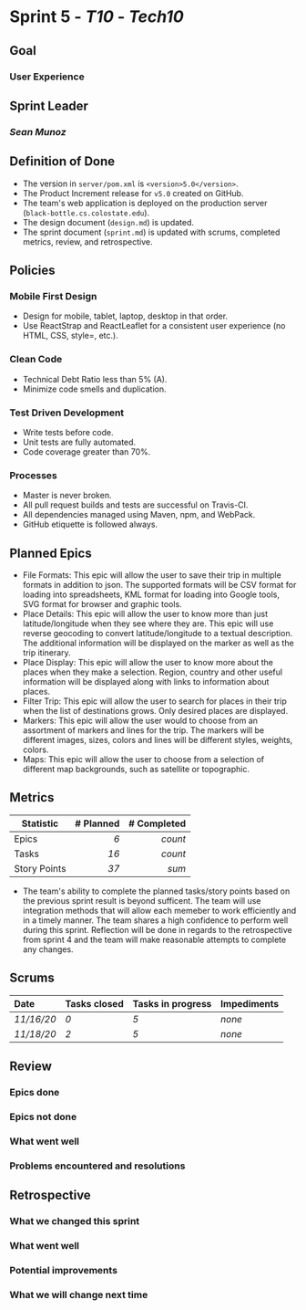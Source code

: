 # Sprint 5 - *T10* - *Tech10*

## Goal
### User Experience

## Sprint Leader
### *Sean Munoz*


## Definition of Done

* The version in `server/pom.xml` is `<version>5.0</version>`.
* The Product Increment release for `v5.0` created on GitHub.
* The team's web application is deployed on the production server (`black-bottle.cs.colostate.edu`).
* The design document (`design.md`) is updated.
* The sprint document (`sprint.md`) is updated with scrums, completed metrics, review, and retrospective.


## Policies

### Mobile First Design
* Design for mobile, tablet, laptop, desktop in that order.
* Use ReactStrap and ReactLeaflet for a consistent user experience (no HTML, CSS, style=, etc.).

### Clean Code
* Technical Debt Ratio less than 5% (A).
* Minimize code smells and duplication.

### Test Driven Development
* Write tests before code.
* Unit tests are fully automated.
* Code coverage greater than 70%.

### Processes
* Master is never broken. 
* All pull request builds and tests are successful on Travis-CI.
* All dependencies managed using Maven, npm, and WebPack.
* GitHub etiquette is followed always.


## Planned Epics

* File Formats: This epic will allow the user to save their trip in multiple formats in addition to json. The supported formats will be CSV format for loading into spreadsheets, KML format for loading into Google tools, SVG format for browser and graphic tools.
* Place Details: This epic will allow the user to know more than just latitude/longitude when they see where they are. This epic will use reverse geocoding to convert latitude/longitude to a textual description. The additional information will be displayed on the marker as well as the trip itinerary.
* Place Display: This epic will allow the user to know more about the places when they make a selection. Region, country and other useful information will be displayed along with links to information about places.
* Filter Trip: This epic will allow the user to search for places in their trip when the list of destinations grows. Only desired places are displayed.
* Markers: This epic will allow the user would to choose from an assortment of markers and lines for the trip. The markers will be different images, sizes, colors and lines will be different styles, weights, colors.
* Maps: This epic will allow the user to choose from a selection of different map backgrounds, such as satellite or topographic.

## Metrics

| Statistic | # Planned | # Completed |
| --- | ---: | ---: |
| Epics | *6* | *count* |
| Tasks |  *16*   | *count* | 
| Story Points |  *37*  | *sum* | 

* The team's ability to complete the planned tasks/story points based on the previous sprint result is beyond sufficent. The team will use integration methods that will allow each memeber to work efficiently and in a timely manner. The team shares a high confidence to perform well during this sprint. Reflection will be done in regards to the retrospective from sprint 4 and the team will make reasonable attempts to complete any changes.

## Scrums

| Date | Tasks closed  | Tasks in progress | Impediments |
| :--- | :--- | :--- | :--- |
| *11/16/20* | *0* | *5* | *none* |
| *11/18/20* | *2* | *5* | *none* |


## Review

### Epics done  

### Epics not done 

### What went well

### Problems encountered and resolutions


## Retrospective

### What we changed this sprint

### What went well

### Potential improvements

### What we will change next time
